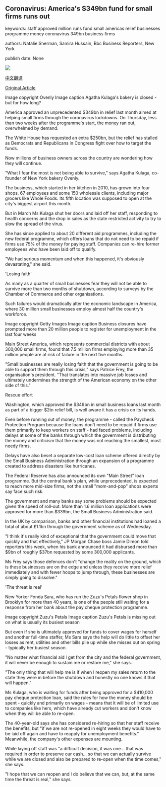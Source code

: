 ## Coronavirus: America's $349bn fund for small firms runs out

keywords: staff approved million runs fund small americas relief businesses programme money coronavirus 349bn business firms

authors: Natalie Sherman, Samira Hussain, Bbc Business Reporters, New York

publish date: None

![](https://ichef.bbci.co.uk/news/1024/branded_news/90A8/production/_111823073_49823809-50e7-497d-b8b3-686e5343e234.jpg)

[中文翻译](Coronavirus%3A%20America%27s%20%24349bn%20fund%20for%20small%20firms%20runs%20out_zh.md)

[Original Article](https://www.bbc.com/news/business-52312366)

Image copyright Ovenly Image caption Agatha Kulaga's bakery is closed - but for how long?

America approved an unprecedented $349bn in relief last month aimed at helping small firms through the coronavirus lockdowns. On Thursday, less than two weeks after the programme's start, the money ran out, overwhelmed by demand.

The White House has requested an extra $250bn, but the relief has stalled as Democrats and Republicans in Congress fight over how to target the funds.

Now millions of business owners across the country are wondering how they will continue.

"What I fear the most is not being able to survive," says Agatha Kulaga, co-founder of New York bakery Ovenly.

The business, which started in her kitchen in 2010, has grown into four shops, 67 employees and some 150 wholesale clients, including major grocers like Whole Foods. Its fifth location was supposed to open at the city's biggest airport this month.

But in March Ms Kulaga shut her doors and laid off her staff, responding to health concerns and the drop in sales as the state restricted activity to try to slow the spread of the virus.

She has since applied to about 20 different aid programmes, including the new federal programme, which offers loans that do not need to be repaid if firms use 75% of the money for paying staff. Companies can re-hire former employees who have been laid off to qualify.

"We had serious momentum and when this happened, it's obviously devastating," she said.

'Losing faith'

As many as a quarter of small businesses fear they will not be able to survive more than two months of shutdown, according to surveys by the Chamber of Commerce and other organisations.

Such failures would dramatically alter the economic landscape in America, where 30 million small businesses employ almost half the country's workforce.

Image copyright Getty Images Image caption Business closures have prompted more than 20 million people to register for unemployment in the last four weeks

Main Street America, which represents commercial districts with about 300,000 small firms, found that 7.5 million firms employing more than 35 million people are at risk of failure in the next five months.

"Small businesses are really losing faith that the government is going to be able to support them through this crisis," says Patrice Frey, the organisation's president. "That translates into massive job losses and ultimately undermines the strength of the American economy on the other side of this."

Rescue effort

Washington, which approved the $349bn in small business loans last month as part of a bigger $2tn relief bill, is well aware it has a crisis on its hands.

Even before running out of money, the programme - called the Paycheck Protection Program because the loans don't need to be repaid if firms use them primarily to keep workers on staff - had faced problems, including delays at some of the banks through which the government is distributing the money and criticism that the money was not reaching the smallest, most needy firms.

Delays have also beset a separate low-cost loan scheme offered directly by the Small Business Administration through an expansion of a programme created to address disasters like hurricanes.

The Federal Reserve has also announced its own "Main Street" loan programme. But the central bank's plan, while unprecedented, is expected to reach more mid-size firms, not the small "mom-and-pop" shops experts say face such risk.

The government and many banks say some problems should be expected given the speed of roll-out. More than 1.6 million loan applications were approved for more than $339bn, the Small Business Administration said.

In the UK by comparison, banks and other financial institutions had loaned a total of about £1.1bn through the government scheme as of Wednesday.

"I think it's really kind of exceptional that the government could move that quickly and that effectively," JP Morgan Chase boss Jamie Dimon told reporters this week, when his bank announced it had disbursed more than $9bn of roughly $37bn requested by some 300,000 applicants.

Ms Frey says those defences don't "change the reality on the ground, which is these businesses are on the edge and unless they receive more relief immediately and with fewer hoops to jump through, these businesses are simply going to dissolve."

'The threat is real'

New Yorker Fonda Sara, who has run the Zuzu's Petals flower shop in Brooklyn for more than 40 years, is one of the people still waiting for a response from her bank about the pay cheque protection programme.

Image copyright Zuzu's Petals Image caption Zuzu's Petals is missing out on what is usually its busiest season

But even if she is ultimately approved for funds to cover wages for herself and another full-time staffer, Ms Sara says the help will do little to offset her losses as rent, utilities and other bills pile up while she misses out on spring - typically her busiest season.

"No matter what financial aid I get from the city and the federal government, it will never be enough to sustain me or restore me," she says.

"The only thing that will help me is if when I reopen my sales return to the state they were in before the shutdown and honestly no one knows if that will happen."

Ms Kulaga, who is waiting for funds after being approved for a $410,000 pay cheque protection loan, said the rules for how the money should be spent - quickly and primarily on wages - means that it will be of limited use to companies like hers, which have already cut workers and don't know when they will be able to re-open.

The 40-year-old says she has considered re-hiring so that her staff receive the benefits, but "if we are not re-opened in eight weeks they would have to be laid off again and have to reapply for unemployment benefits." Meanwhile, the company's other expenses are mounting.

While laying off staff was "a difficult decision, it was one... that was required in order to preserve our cash... so that we can actually survive while we are closed and also be prepared to re-open when the time comes," she says.

"I hope that we can reopen and I do believe that we can, but, at the same time the threat is real," she says.
